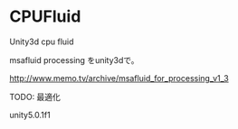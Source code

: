 # CPUFluid
Unity3d cpu fluid

msafluid processing をunity3dで。

http://www.memo.tv/archive/msafluid_for_processing_v1_3

TODO: 最適化

unity5.0.1f1
